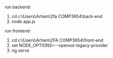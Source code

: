 run backend:

1. cd c:\Users\Arham\2fa COMP3654\back-end
2. node app.js

run frontend:
1. cd c:\Users\Arham\2FA COMP3654\front-end
2. set NODE_OPTIONS=--openssl-legacy-provider
3. ng serve
